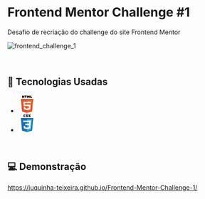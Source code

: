 # Frontend Mentor Challenge #1
Desafio de recriação do challenge do site Frontend Mentor

![frontend_challenge_1](https://user-images.githubusercontent.com/108760255/196548940-d1a33153-ed2d-41f4-8cf3-62e481efaa60.png)

<br>

## 🚀 Tecnologias Usadas

<ul>
  <li><img src="https://raw.githubusercontent.com/devicons/devicon/master/icons/html5/html5-original-wordmark.svg" alt="html5" width="40" height="40"/></li>
  <li><img src="https://raw.githubusercontent.com/devicons/devicon/master/icons/css3/css3-original-wordmark.svg" alt="css3" width="40" height="40"/></li>
</ul>

<br>

## 💻 Demonstração

https://juquinha-teixeira.github.io/Frontend-Mentor-Challenge-1/

